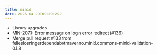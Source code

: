 ```yaml
---
title: minid
date: 2025-04-29T09:39:25Z
---
```

- Library upgrades
- MIN-2073: Error message on login error redirect (#136)
- Merge pull request #133 from felleslosningerdependabotmavenno.minid.commons-minid-validation-0.1.8

